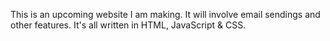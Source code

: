 This is an upcoming website I am making. It will involve email sendings and other features. It's all written in HTML, JavaScript & CSS.

